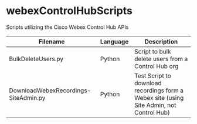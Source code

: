 # webexControlHubScripts
Scripts utilizing the Cisco Webex Control Hub APIs

Filename | Language | Description
--- | --- | ---
BulkDeleteUsers.py | Python | Script to bulk delete users from a Control Hub org
DownloadWebexRecordings-SiteAdmin.py | Python | Test Script to download recordings form a Webex site (using Site Admin, not Control Hub)
